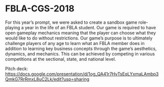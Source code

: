 # FBLA-CGS-2018

For this year’s prompt, we were asked to create a sandbox game role-playing a year in the life of an FBLA student. Our game is required to have open gameplay mechanics meaning that the player can choose what they would like to do without restrictions. Our game’s purpose is to ultimately challenge players of any age to learn what an FBLA member does in addition to learning key business concepts through the game’s aesthetics, dynamics, and mechanics.  This can be achieved by competing in various competitions at the sectional, state, and national level.

Pitch deck: https://docs.google.com/presentation/d/1og_QA41r7HvTsEqLYxmaLAmbp3QmkG7RrRmxL8uC2Lk/edit?usp=sharing

